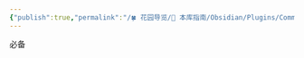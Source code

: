 ```yaml
---
{"publish":true,"permalink":"/🍀 花园导览/🧰 本库指南/Obsidian/Plugins/Commander.md","title":"Commander","created":"2023-01-23","modified":"2025-07-10","tags":["obsidian插件"],"cssclasses":""}
---
```



必备
